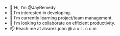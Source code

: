- 👋 Hi, I’m @JayRemedy
- 👀 I’m interested in developing.
- 🌱 I’m currently learning project/team management.
- 💞️ I’m looking to collaborate on efficient productivity.
- 📫 Reach me at alvarez.john @ a o l . c o m

<!---
JayRemedy/JayRemedy is a ✨ special ✨ repository because its `README.md` (this file) appears on your GitHub profile.
You can click the Preview link to take a look at your changes.
--->
